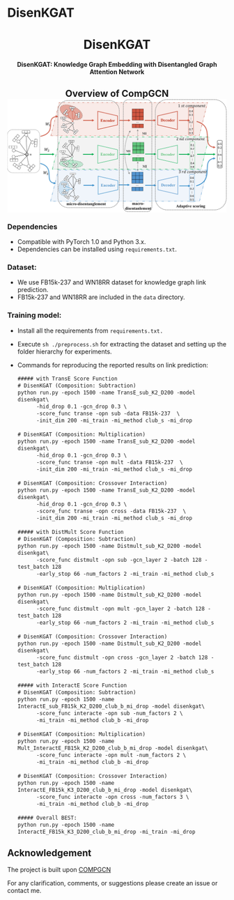 # DisenKGAT
<h1 align="center">
  DisenKGAT
</h1>

<h4 align="center">DisenKGAT: Knowledge Graph Embedding with Disentangled
Graph Attention Network</h4>


<h2 align="center">
  Overview of CompGCN
  <img align="center"  src="./fig/DisenKGAT_model.jpg" alt="...">
</h2>

<!-- ![Image](./overall_graph33_page-0001.jpg) -->
### Dependencies

- Compatible with PyTorch 1.0 and Python 3.x.
- Dependencies can be installed using `requirements.txt`.

### Dataset:

- We use FB15k-237 and WN18RR dataset for knowledge graph link prediction. 
- FB15k-237 and WN18RR are included in the `data` directory. 

### Training model:

- Install all the requirements from `requirements.txt.`

- Execute `sh ./preprocess.sh` for extracting the dataset and setting up the folder hierarchy for experiments.

- Commands for reproducing the reported results on link prediction:

  ```shell
  ##### with TransE Score Function
  # DisenKGAT (Composition: Subtraction)
  python run.py -epoch 1500 -name TransE_sub_K2_D200 -model disenkgat\
        -hid_drop 0.1 -gcn_drop 0.3 \
        -score_func transe -opn sub -data FB15k-237  \
        -init_dim 200 -mi_train -mi_method club_s -mi_drop

  # DisenKGAT (Composition: Multiplication)
  python run.py -epoch 1500 -name TransE_sub_K2_D200 -model disenkgat\
        -hid_drop 0.1 -gcn_drop 0.3 \
        -score_func transe -opn mult -data FB15k-237  \
        -init_dim 200 -mi_train -mi_method club_s -mi_drop
  
  # DisenKGAT (Composition: Crossover Interaction)
  python run.py -epoch 1500 -name TransE_sub_K2_D200 -model disenkgat\
        -hid_drop 0.1 -gcn_drop 0.3 \
        -score_func transe -opn cross -data FB15k-237  \
        -init_dim 200 -mi_train -mi_method club_s -mi_drop
  
  ##### with DistMult Score Function
  # DisenKGAT (Composition: Subtraction)
  python run.py -epoch 1500 -name Distmult_sub_K2_D200 -model disenkgat\
        -score_func distmult -opn sub -gcn_layer 2 -batch 128 -test_batch 128 
        -early_stop 66 -num_factors 2 -mi_train -mi_method club_s
  
  # DisenKGAT (Composition: Multiplication)
  python run.py -epoch 1500 -name Distmult_sub_K2_D200 -model disenkgat\
        -score_func distmult -opn mult -gcn_layer 2 -batch 128 -test_batch 128 
        -early_stop 66 -num_factors 2 -mi_train -mi_method club_s
  
  # DisenKGAT (Composition: Crossover Interaction)
  python run.py -epoch 1500 -name Distmult_sub_K2_D200 -model disenkgat\
        -score_func distmult -opn cross -gcn_layer 2 -batch 128 -test_batch 128 
        -early_stop 66 -num_factors 2 -mi_train -mi_method club_s
  
  ##### with InteractE Score Function
  # DisenKGAT (Composition: Subtraction)
  python run.py -epoch 1500 -name InteractE_sub_FB15k_K2_D200_club_b_mi_drop -model disenkgat\
        -score_func interacte -opn sub -num_factors 2 \
        -mi_train -mi_method club_b -mi_drop
  
  # DisenKGAT (Composition: Multiplication)
  python run.py -epoch 1500 -name Mult_InteractE_FB15k_K2_D200_club_b_mi_drop -model disenkgat\
        -score_func interacte -opn mult -num_factors 2 \
        -mi_train -mi_method club_b -mi_drop
  
  # DisenKGAT (Composition: Crossover Interaction)
  python run.py -epoch 1500 -name InteractE_FB15k_K3_D200_club_b_mi_drop -model disenkgat\
        -score_func interacte -opn cross -num_factors 3 \
        -mi_train -mi_method club_b -mi_drop

  ##### Overall BEST:
  python run.py -epoch 1500 -name InteractE_FB15k_K3_D200_club_b_mi_drop -mi_train -mi_drop
  ```


## Acknowledgement
The project is built upon [COMPGCN](https://github.com/malllabiisc/CompGCN)


For any clarification, comments, or suggestions please create an issue or contact me.
